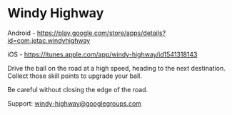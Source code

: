 # Windy Highway

Android - https://play.google.com/store/apps/details?id=com.jetac.windyhighway

iOS - https://itunes.apple.com/app/windy-highway/id1541318143


Drive the ball on the road at a high speed, heading to the next destination.  
Collect those skill points to upgrade your ball.

Be careful without closing the edge of the road.


Support: windy-highway@googlegroups.com
